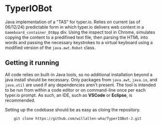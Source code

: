 TyperIOBot
==========

Java implementation of a "TAS" for typer.io. Relies on current (as of 06/12/24) predictable form in which typer.io delivers web content in a `Gameboard_container_DtBpp` div. Using the inspect tool in Chrome, simulates copying the content to a predifined text file, then parsing the HTML into words and passing the necessary keystrokes to a virtual keyboard using a modified version of the `java.awt.Robot` class.

## Getting it running

All code relies on built-in Java tools, so no additional installation beyond a java install should be necessary. Only packages from `java.awt`, `java.io`, and `java.util` are used if any dependencies aren't present. The tool is intended to be run from within a code editor or on command-line once per each typer.io prompt. As such, an IDE, such as **VSCode** or **Eclipse**, is recommended.

Setting up the codebase should be as easy as cloing the repository.
```
    git clone https://github.com/willallen-wha/TyperIOBot-J.git
```